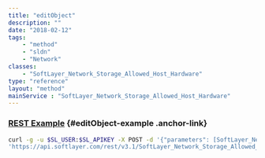 ```yaml
---
title: "editObject"
description: ""
date: "2018-02-12"
tags:
    - "method"
    - "sldn"
    - "Network"
classes:
    - "SoftLayer_Network_Storage_Allowed_Host_Hardware"
type: "reference"
layout: "method"
mainService : "SoftLayer_Network_Storage_Allowed_Host_Hardware"
---
```


### [REST Example](#editObject-example) <a href="/article/rest/"><i class="fas fa-question"></i></a> {#editObject-example .anchor-link} 
```bash
curl -g -u $SL_USER:$SL_APIKEY -X POST -d '{"parameters": [SoftLayer_Network_Storage_Allowed_Host]}' \
'https://api.softlayer.com/rest/v3.1/SoftLayer_Network_Storage_Allowed_Host_Hardware/{SoftLayer_Network_Storage_Allowed_Host_HardwareID}/editObject'
```

